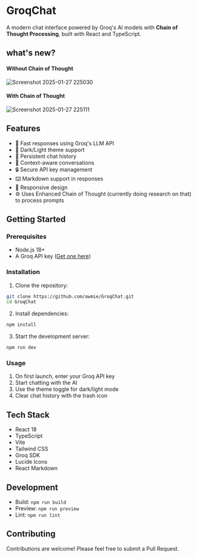 # GroqChat

A modern chat interface powered by Groq's AI models with **Chain of Thought Processing**, built with React and TypeScript.

## what's new?
#### Without Chain of Thought
![Screenshot 2025-01-27 225030](https://github.com/user-attachments/assets/d3f1138d-e024-4030-b881-0ea0052ad5c4)

#### With Chain of Thought
![Screenshot 2025-01-27 225111](https://github.com/user-attachments/assets/9bde4328-5f5e-4076-8ea3-2f46f085284b)

## Features

- 🚀 Fast responses using Groq's LLM API
- 🎨 Dark/Light theme support
- 💾 Persistent chat history
- 🧠 Context-aware conversations
- 🔒 Secure API key management
- ⌨️ Markdown support in responses
- 📱 Responsive design
- ⚙️ Uses Enhanced Chain of Thought (currently doing research on that) to process prompts
## Getting Started

### Prerequisites

- Node.js 18+ 
- A Groq API key ([Get one here](https://console.groq.com))

### Installation

1. Clone the repository:
```bash
git clone https://github.com/awmie/GroqChat.git
cd GroqChat
```

2. Install dependencies:
```bash
npm install
```

3. Start the development server:
```bash
npm run dev
```

### Usage

1. On first launch, enter your Groq API key
2. Start chatting with the AI
3. Use the theme toggle for dark/light mode
4. Clear chat history with the trash icon

## Tech Stack

- React 18
- TypeScript
- Vite
- Tailwind CSS
- Groq SDK
- Lucide Icons
- React Markdown

## Development

- Build: `npm run build`
- Preview: `npm run preview`
- Lint: `npm run lint`

## Contributing

Contributions are welcome! Please feel free to submit a Pull Request.
